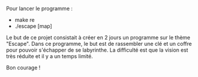 Pour lancer le programme :

  - make re
  - ./escape [map]

Le but de ce projet consistait à créer en 2 jours un programme sur le thème "Escape". Dans ce programme, le but est de rassembler une clé et un coffre pour pouvoir s'échapper de se labyrinthe.
La difficulté est que la vision est très réduite et il y a un temps limité.

Bon courage !
